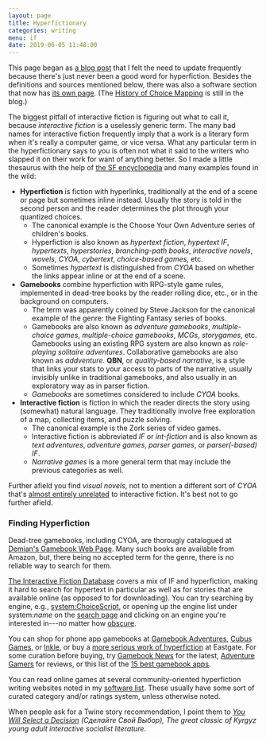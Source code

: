 ```yaml
---
layout: page
title: Hyperfictionary
categories: writing
menu: if
date: 2019-06-05 11:48:00
---
```

This page began as [a blog post](/blog/2016/10/19/state-of-hyperfiction/) that I felt the need to update frequently because there's just never been a good word for hyperfiction.  Besides the definitions and sources mentioned below, there was also a software section that now has [its own page](/tools/hyperfic/software.html).  (The [History of Choice Mapping](/blog/2017/10/27/history-of-choice-mapping/) is still in the blog.)

The biggest pitfall of interactive fiction is figuring out what to call it, because *interactive fiction* is a uselessly generic term.  The many bad names for interactive fiction frequently imply that a work is a literary form when it's really a computer game, or vice versa.  What any particular term in the hyperfictionary says to you is often not what it said to the writers who slapped it on their work for want of anything better.  So I made a little thesaurus with the help of [the SF encyclopedia](http://www.sf-encyclopedia.com/entry/gamebook) and many examples found in the wild:

* **Hyperfiction** is fiction with hyperlinks, traditionally at the end of a scene or page but sometimes inline instead.  Usually the story is told in the second person and the reader determines the plot through your quantized choices.
  * The canonical example is the Choose Your Own Adventure series of children's books.
  * Hyperfiction is also known as *hypertext fiction*, *hypertext IF*, *hypertexts*, *hyperstories*, *branching-path books*, *interactive novels*, *wovels*, *CYOA*, *cybertext*, *choice-based games*, etc.
  * Sometimes *hypertext* is distinguished from *CYOA* based on whether the links appear inline or at the end of a scene.
* **Gamebooks** combine hyperfiction with RPG-style game rules, implemented in dead-tree books by the reader rolling dice, etc., or in the background on computers.
  * The term was apparently coined by Steve Jackson for the canonical example of the genre:  the Fighting Fantasy series of books.
  * Gamebooks are also known as *adventure gamebooks*, *multiple-choice games*, *multiple-choice gamebooks*, *MCGs*, *storygames*, etc.  Gamebooks using an existing RPG system are also known as *role-playing solitaire adventures*.  Collaborative gamebooks are also known as *addventure*.  **QBN**, or *quality-based narrative*, is a style that links your stats to your access to parts of the narrative, usually invisibly unlike in traditional gamebooks, and also usually in an exploratory way as in parser fiction.
  * *Gamebooks* are sometimes considered to include *CYOA* books. 
* **Interactive fiction** is fiction in which the reader directs the story using (somewhat) natural language.  They traditionally involve free exploration of a map, collecting items, and puzzle solving.
  * The canonical example is the Zork series of video games.
  * Interactive fiction is abbreviated *IF* or *int-fiction* and is also known as *text adventures*, *adventure games*, *parser games*, or *parser(-based) IF*.
  * *Narrative games* is a more general term that may include the previous categories as well.

Further afield you find *visual novels*, not to mention a different sort of *CYOA* that's [almost entirely unrelated](/blog/2018/06/24/cyoa-whazzit/) to interactive fiction.  It's best not to go further afield.

### Finding Hyperfiction

Dead-tree gamebooks, including CYOA, are thorougly catalogued at [Demian's Gamebook Web Page](https://gamebooks.org).  Many such books are available from Amazon, but, there being no accepted term for the genre, there is no reliable way to search for them.

[The Interactive Fiction Database](http://ifdb.tads.org) covers a mix of IF and hyperfiction, making it hard to search for hypertext in particular as well as for stories that are available online (as opposed to for downloading).  You can try searching by engine, e.g., [system:ChoiceScript](http://ifdb.tads.org/search?searchfor=system%3AChoiceScript&searchgo=Search+Games), or opening up the engine list under system:*name* on the [search page](http://ifdb.tads.org/search?game) and clicking on an engine you're interested in---no matter how [obscure](https://ifdb.tads.org/viewgame?id=ig3zbeoqfv4v1xl8).

You can shop for phone app gamebooks at [Gamebook Adventures](http://gamebookadventures.com/gamebooks/), [Cubus Games](http://www.cubusgames.com), or [Inkle](http://www.inklestudios.com/), or buy a [more serious work of hyperfiction](http://www.eastgate.com/catalog/Fiction.html) at Eastgate.  For some curation before buying, try [Gamebook News](http://gamebooknews.com) for the latest, [Adventure Gamers](http://www.adventuregamers.com) for reviews, or this list of the [15 best gamebook apps](https://www.tomsguide.com/us/pictures-story/1259-best-gamebook-apps.html).

You can read online games at several community-oriented hyperfiction writing websites noted in my [software list](/tools/hyperfic/software.html).  These usually have some sort of curated category and/or ratings system, unless otherwise noted.

When people ask for a Twine story recommendation, I point them to *[You Will Select a Decision](https://selectadecision.info) (Сделайте Свой Выбор), The great classic of Kyrgyz young adult interactive socialist literature*.
